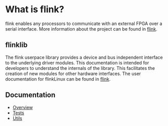 # What is flink?
flink enables any processors to communicate with an external FPGA over a serial interface. More information about the project can be found in [flink](http://www.flink-project.ch/start).

## flinklib
The flink userpace library provides a device and bus independent interface to the underlying driver modules. 
This documentation is intended for developers to understand the internals of the library. This facilitates the creation of new modules for other hardware interfaces. The user documentation for flinkLinux can be found in [flink](http://www.flink-project.ch/flink_lib).

## Documentation
- [Overview](doc/overview.md)
- [Tests](doc/tests.md)
- [Utils](doc/utils.md)
